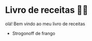 # Livro de receitas :man_cook:

olá! Bem vindo ao meu livro de receitas

- Strogonoff de frango

  
